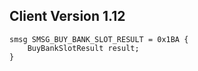 ## Client Version 1.12

```rust,ignore
smsg SMSG_BUY_BANK_SLOT_RESULT = 0x1BA {
    BuyBankSlotResult result;    
}

```
